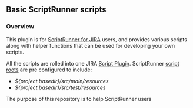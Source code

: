 ## Basic ScriptRunner scripts

### Overview

This plugin is for [ScriptRunner for JIRA](https://marketplace.atlassian.com/plugins/com.onresolve.jira.groovy.groovyrunner/server/overview) users,
and provides various scripts along with helper functions that can be used for developing your own scripts.

All the scripts are rolled into one JIRA [Script Plugin](https://scriptrunner.adaptavist.com/latest/jira/creating-a-script-plugin.html). ScriptRunner [script roots](https://scriptrunner.adaptavist.com/latest/jira/#_script_roots) are pre configured to include:
* _${project.basedir}/src/main/resources_
* _${project.basedir}/src/test/resources_

The purpose of this repository is to help ScriptRunner users 